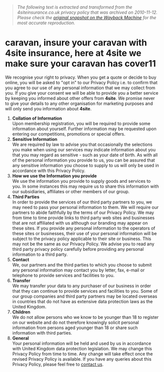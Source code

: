 > *The following text is extracted and transformed from the 4siteinsurance.co.uk privacy policy that was archived on 2010-11-12. Please check the [original snapshot on the Wayback Machine](https://web.archive.org/web/20101112225712id_/http%3A//4siteinsurance.co.uk/privacy-policy.php) for the most accurate reproduction.*

# caravan, insure your caravan with 4site insurance, here at 4site we make sure your caravan has cover11

We recognise your right to privacy. When you get a quote or decide to buy online, you will be asked to "opt in" to our Privacy Policy i.e. to confirm that you agree to our use of any personal information that we may collect from you. If you give your consent we will be able to provide you a better service by keeping you informed about other offers from **4site**. We promise never to give your details to any other organisation for marketing purposes and will only send you information about **4site**.

  1. **Collation of Information**   
Upon membership registration, you will be required to provide some information about yourself. Further information may be requested upon entering our competitions, promotions or special offers.
  2. **Sensitive Information**   
We are required by law to advise you that occasionally the selections you make when using our services may indicate information about you that you may regard as sensitive - such as your date of birth. As with all of the personal information you provide to us, you can be assured that any sensitive information you choose to supply to us will only be used in accordance with this Privacy Policy.
  3. **How we use the Information you provide**   
We use the information you provide to supply goods and services to you. In some instances this may require us to share this information with our subsidiaries, affiliates or other members of our group.
  4. **Third Parties**   
In order to provide the services of our third party partners to you, we may need to pass your personal information to them. We will require our partners to abide faithfully by the terms of our Privacy Policy. We may from time to time provide links to third party web sites and businesses that are not affiliated with us although our branding may appear on these sites. If you provide any personal information to the operators of these sites or businesses, their use of your personal information will be subject to the privacy policy applicable to their site or business. This may not be the same as our Privacy Policy. We advise you to read any third party privacy policy carefully before providing any personal information to a third party.
  5. **Contact**   
We, our partners and the third parties to which you choose to submit any personal information may contact you by letter, fax, e-mail or telephone to provide services and facilities to you.
  6. **Transfer**   
We may transfer your data to any purchaser of our business in order that they can continue to provide services and facilities to you. Some of our group companies and third party partners may be located overseas in countries that do not have as extensive data protection laws as the United Kingdom.
  7. **Children**   
We do not allow persons who we know to be younger than 18 to register on our website and do not therefore knowingly solicit personal information from persons aged younger than 18 or share such information with third parties.
  8. **General**   
Your personal information will be held and used by us in accordance with United Kingdom data protection legislation. We may change this Privacy Policy from time to time. Any change will take effect once the revised Privacy Policy is available. If you have any queries about this Privacy Policy, please feel free to [contact us](https://web.archive.org/web/20101112225712id_/http%3A//4siteinsurance.co.uk/contact.php).


